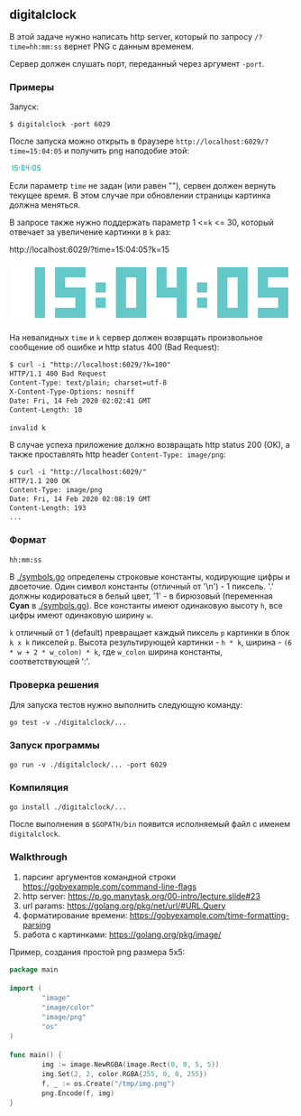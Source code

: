 ## digitalclock

В этой задаче нужно написать http server,
который по запросу `/?time=hh:mm:ss` вернет PNG с данным временем.

Сервер должен слушать порт, переданный через аргумент `-port`.

### Примеры

Запуск:
```
$ digitalclock -port 6029
```

После запуска можно открыть в браузере `http://localhost:6029/?time=15:04:05` и получить png наподобие этой:

![Image description](assets/150405.png)

Если параметр `time` не задан (или равен ""), сервен должен вернуть текущее время.
В этом случае при обновлении страницы картинка должна меняться.

В запросе также нужно поддержать параметр 1 <=`k` <= 30,
который отвечает за увеличение картинки в `k` раз:

http://localhost:6029/?time=15:04:05?k=15

![Image description](assets/150405_15.png)

На невалидных `time` и `k` сервер должен возврщать произвольное сообщение об ошибке и http status 400 (Bad Request):

```
$ curl -i "http://localhost:6029/?k=100" 
HTTP/1.1 400 Bad Request
Content-Type: text/plain; charset=utf-8
X-Content-Type-Options: nosniff
Date: Fri, 14 Feb 2020 02:02:41 GMT
Content-Length: 10

invalid k
```

В случае успеха приложение должно возвращать http status 200 (OK),
а также проставлять http header `Content-Type: image/png`:

```
$ curl -i "http://localhost:6029/"                   
HTTP/1.1 200 OK
Content-Type: image/png
Date: Fri, 14 Feb 2020 02:08:19 GMT
Content-Length: 193
...
```

### Формат

`hh:mm:ss`

В [./symbols.go](./symbols.go) определены строковые константы, кодирующие цифры и двоеточие.
Один символ константы (отличный от '\n') - 1 пиксель.
'.' должны кодироваться в белый цвет, '1' - в бирюзовый (переменная **Cyan** в [./symbols.go](./symbols.go)).
Все константы имеют одинаковую высоту `h`, все цифры имеют одинаковую ширину `w`.

`k` отличный от 1 (default) превращает каждый пиксель `p` картинки в блок `k x k` пикселей `p`.
Высота результирующей картинки - `h * k`, ширина - `(6 * w + 2 * w_colon) * k`,
где `w_colon` ширина константы, соответствующей ':'.

### Проверка решения

Для запуска тестов нужно выполнить следующую команду:

```
go test -v ./digitalclock/...
```

### Запуск программы

```
go run -v ./digitalclock/... -port 6029
```

### Компиляция

```
go install ./digitalclock/...
```

После выполнения в `$GOPATH/bin` появится исполняемый файл с именем `digitalclock`.

### Walkthrough

1. парсинг аргументов командной строки https://gobyexample.com/command-line-flags
2. http server: https://p.go.manytask.org/00-intro/lecture.slide#23
3. url params: https://golang.org/pkg/net/url/#URL.Query
3. форматирование времени: https://gobyexample.com/time-formatting-parsing
4. работа с картинками: https://golang.org/pkg/image/

Пример, создания простой png размера 5x5:
```go
package main

import (
        "image"
        "image/color"
        "image/png"
        "os"
)

func main() {
        img := image.NewRGBA(image.Rect(0, 0, 5, 5))
        img.Set(2, 2, color.RGBA{255, 0, 0, 255})
        f, _ := os.Create("/tmp/img.png")
        png.Encode(f, img)
}
```
